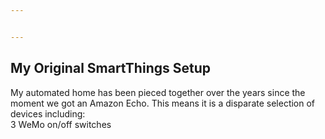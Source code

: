 ```yaml
---


---
```


<h2 id="my-original-smartthings-setup">My Original SmartThings Setup</h2>
<p>My automated home has been pieced together over the years since the moment we got an Amazon Echo. This means it is a disparate selection of devices including:<br>
3 WeMo on/off switches</p>

